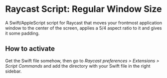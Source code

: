 # Raycast Script: Regular Window Size

A Swift/AppleScript script for Raycast that moves your frontmost application
window to the center of the screen, applies a 5/4 aspect ratio to it and gives
it some padding.

## How to activate

Get the Swift file somehow, then go to _Raycast preferences > Extensions >
Script Commands_ and add the directory with your Swift file in the right
sidebar.
